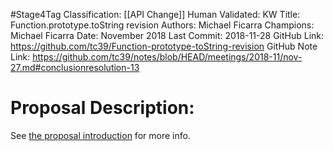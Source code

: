 #Stage4Tag
Classification: [[API Change]]
Human Validated: KW
Title: Function.prototype.toString revision
Authors: Michael Ficarra
Champions: Michael Ficarra
Date: November 2018
Last Commit: 2018-11-28
GitHub Link: https://github.com/tc39/Function-prototype-toString-revision
GitHub Note Link: https://github.com/tc39/notes/blob/HEAD/meetings/2018-11/nov-27.md#conclusionresolution-13

# Proposal Description:
See [the proposal introduction](http://tc39.github.io/Function-prototype-toString-revision) for more info.
